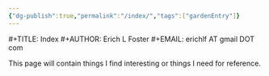```yaml
---
{"dg-publish":true,"permalink":"/index/","tags":["gardenEntry"]}
---
```


#+TITLE: Index
#+AUTHOR:      Erich L Foster
#+EMAIL:       erichlf AT gmail DOT com

This page will contain things I find interesting or things I need for reference.